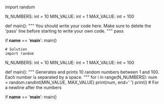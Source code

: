 import random

N_NUMBERS: int = 10
MIN_VALUE: int = 1
MAX_VALUE: int = 100

def main():
    """
    You should write your code here. Make sure to delete 
    the 'pass' line before starting to write your own code.
    """
    pass

if __name__ == '__main__':
    main()

    # Solution
    import random

N_NUMBERS: int = 10
MIN_VALUE: int = 1
MAX_VALUE: int = 100

def main():
    """
    Generates and prints 10 random numbers between 1 and 100.
    Each number is separated by a space.
    """
    for i in range(N_NUMBERS):
        num = random.randint(MIN_VALUE, MAX_VALUE)
        print(num, end=' ')
    print()  # For a newline after the numbers

if __name__ == '__main__':
    main()
